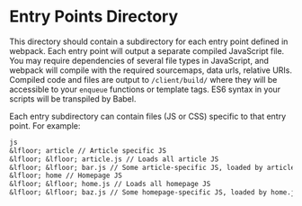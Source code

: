 # Entry Points Directory

This directory should contain a subdirectory for each entry point defined in webpack. Each entry point will output a separate compiled JavaScript file. You may require dependencies of several file types in JavaScript, and webpack will compile with the required sourcemaps, data urls, relative URIs. Compiled code and files are output to `/client/build/` where they will be accessible to your `enqueue` functions or template tags. ES6 syntax in your scripts will be transpiled by Babel.

Each entry subdirectory can contain files (JS or CSS) specific to that entry point. For example:
```txt
js
&lfloor; article // Article specific JS
&lfloor; &lfloor; article.js // Loads all article JS
&lfloor; &lfloor; bar.js // Some article-specific JS, loaded by article.js
&lfloor; home // Homepage JS
&lfloor; &lfloor; home.js // Loads all homepage JS
&lfloor; &lfloor; baz.js // Some homepage-specific JS, loaded by home.js
```

